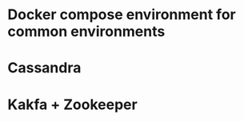 Docker compose environment for common environments
==================================================

# Cassandra
# Kakfa + Zookeeper
